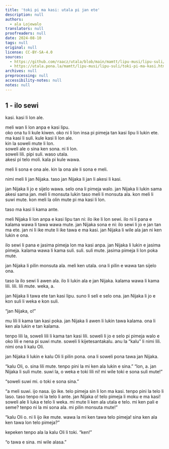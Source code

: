 ```yaml
---
title: 'toki pi ma kasi: utala pi jan ete'
description: null
authors:
  - ala Lojewalo
translators: null
proofreaders: null
date: 2024-08-10
tags: null
original: null
license: CC-BY-SA-4.0
sources:
  - https://github.com/raacz/utala/blob/main/mamtt/lipu-musi/lipu-suli/toki-pi-ma-kasi.md
  - https://utala.pona.la/mamtt/lipu-musi/lipu-suli/toki-pi-ma-kasi.html
archives: null
preprocessing: null
accessibility-notes: null
notes: null
---
```


## 1 - ilo sewi

kasi. kasi li lon ale. 

meli wan li lon anpa e kasi lipu.  
oko ona tu li kule kiwen. oko ni li lon insa pi pimeja tan kasi lipu li lukin ete.   
ma kasi li suli. kule kasi li lon ale.  
kin la soweli mute li lon.  
soweli ale o sina ken sona. ni li lon.  
soweli lili. pipi suli. waso utala.  
akesi pi telo moli. kala pi kule wawa.

meli li sona e ona ale. kin la ona ale li sona e meli. 

nimi meli li jan Nijaka. taso jan Nijaka li jan li akesi li kasi. 

jan Nijaka li jo e sijelo wawa. selo ona li pimeja walo. jan Nijaka li lukin sama akesi sama jan. meli li monsuta lukin taso meli li monsuta ala. kon meli li suwi mute. kon meli la olin mute pi ma kasi li lon. 

taso ma kasi li kama ante.

meli Nijaka li lon anpa e kasi lipu tan ni: ilo ike li lon sewi. ilo ni li pana e kalama wawa li tawa wawa mute. jan Nijaka sona e ni: ilo sewi li jo e jan tan ma ete. jan ni li ike mute li ike tawa e ma kasi. jan Nijaka li wile ala jan ni ken lukin e ona.

ilo sewi li pana e jasima pimeja lon ma kasi anpa. jan Nijaka li lukin e jasima pimeja. kalama wawa li kama suli. suli. suli mute. jasima pimeja li lon poka mute.

jan Nijaka li pilin monsuta ala. meli ken utala. ona li pilin e wawa tan sijelo ona.

taso la ilo sewi li awen ala. ilo li lukin ala e jan Nijaka. kalama wawa li kama lili. lili. lili mute. weka, a.

jan Nijaka li tawa ete tan kasi lipu. suno li seli e selo ona. jan Nijaka li jo e kon suli li weka e kon suli. 

“jan Nijaka, o!”

mu lili li kama tan kasi poka. jan Nijaka li awen li lukin tawa kalama. ona li ken ala lukin e tan kalama.

tenpo lili la, soweli lili li kama tan kasi lili. soweli li jo e selo pi pimeja walo e oko lili e nena pi suwi mute. soweli li kijetesantakalu. anu la “kalu” li nimi lili. nimi ona li kalu Oli.

jan Nijaka li lukin e kalu Oli li pilin pona. ona li soweli pona tawa jan Nijaka.

“kalu Oli, o. sina lili mute. tenpo pini la mi ken ala lukin e sina.”
“lon, a. jan Nijaka li suli mute. suwi la, o weka e toki lili ni! mi wile toki e sona suli mute!”

“soweli suwi mi. o toki e sona sina.”

“a meli suwi. ijo nasa. ijo ike. telo pimeja sin li lon ma kasi. tenpo pini la telo li laso. taso tenpo ni la telo li ante. jan Nijaka o! telo pimeja li moku e ma kasi! soweli ale li luka e telo li weka. mi mute li ken ala utala e telo. mi ken pali e seme? tenpo ni la mi sona ala. mi pilin monsuta mute!”

“kalu Oli o. ni li ijo ike mute. wawa la mi ken tawa telo pimeja! sina ken ala ken tawa lon telo pimeja?”

kepeken tenpo ala la kalu Oli li toki. “ken!”

“o tawa e sina. mi wile alasa.”

